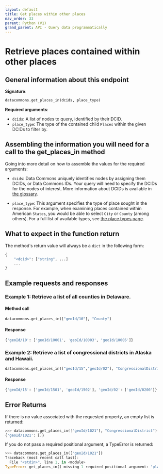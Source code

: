 ```yaml
---
layout: default
title: Get places within other places
nav_order: 33
parent: Python (V1)
grand_parent: API - Query data programmatically
---
```


# Retrieve places contained within other places

## General information about this endpoint

**Signature**:

```python
datacommons.get_places_in(dcids, place_type)
```

**Required arguments**:

*   `dcids`: A list of nodes to query, identified by their DCID.
*   `place_type`: The type of the contained child `Places` within the given
    DCIDs to filter by.

## Assembling the information you will need for a call to the get_places_in method

Going into more detail on how to assemble the values for the required arguments:

 - `dcids`: Data Commons uniquely identifies nodes by assigning them DCIDs, or Data Commons IDs. Your query will need to specify the DCIDs for the nodes of interest. More information about DCIDs is available in [the glossary](/glossary.html).

 - `place_type`: This argument specifies the type of place sought in the response. For example, when examining places contained within American `States`, you would be able to select `City` or `County` (among others). For a full list of available types, see [the place types page](/place_types.html).

## What to expect in the function return

The method's return value will always be a `dict` in the following form:

```python
{
    "<dcid>": ["string", ...]
    ...
}
```

## Example requests and responses

### Example 1: Retrieve a list of all counties in Delaware.

#### Method call

```python
datacommons.get_places_in(["geoId/10"], "County")
```

#### Response

```python
{'geoId/10': ['geoId/10001', 'geoId/10003', 'geoId/10005']}
```

### Example 2: Retrieve a list of congressional districts in Alaska and Hawaii.

```python
datacommons.get_places_in(["geoId/15","geoId/02"], "CongressionalDistrict")
```

#### Response

```python
{'geoId/15': ['geoId/1501', 'geoId/1502'], 'geoId/02': ['geoId/0200']}
```

## Error Returns

If there is no value associated with the requested property, an empty list is returned:

```python
>>> datacommons.get_places_in(["geoId/1021"], "CongressionalDistrict")
{'geoId/1021': []}
```

If you do not pass a required positional argument, a TypeError is returned:

```python
>>> datacommons.get_places_in(["geoId/1021"])
Traceback (most recent call last):
  File "<stdin>", line 1, in <module>
TypeError: get_places_in() missing 1 required positional argument: 'place_type'
```
